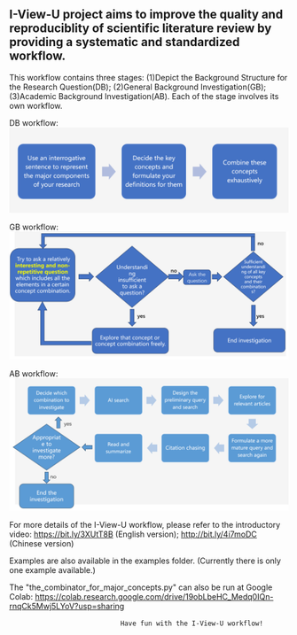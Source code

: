 ## **I-View-U project aims to improve the quality and reproduciblity of scientific literature review by providing a systematic and standardized workflow.**

This workflow contains three stages: (1)Depict the Background Structure for the Research Question(DB);
(2)General Background Investigation(GB);
(3)Academic Background Investigation(AB). Each of the stage involves its own workflow.

DB workflow:
![alt text](image-1.png)




GB workflow:
![alt text](image-2.png)




AB workflow:
![alt text](image-3.png)




For more details of the I-View-U workflow, please refer to the introductory video:
https://bit.ly/3XUtT8B (English version); http://bit.ly/4i7moDC (Chinese version)



Examples are also available in the examples folder. (Currently there is only one example available.)



The "the_combinator_for_major_concepts.py" can also be run at Google Colab:
https://colab.research.google.com/drive/19obLbeHC_Medq0IQn-rnqCk5Mwj5LYoV?usp=sharing



                                Have fun with the I-View-U workflow!

